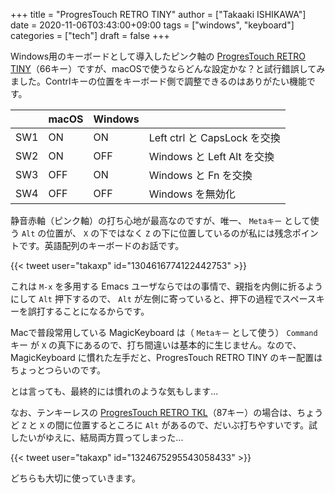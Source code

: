 +++
title = "ProgresTouch RETRO TINY"
author = ["Takaaki ISHIKAWA"]
date = 2020-11-06T03:43:00+09:00
tags = ["windows", "keyboard"]
categories = ["tech"]
draft = false
+++

Windows用のキーボードとして導入したピンク軸の [ProgresTouch RETRO TINY](https://archisite.co.jp/products/archiss/progres-touch/retro-tiny-en/)（66キー）ですが、macOSで使うならどんな設定かな？と試行錯誤してみました。Contrlキーの位置をキーボード側で調整できるのはありがたい機能です。  

|     | macOS | Windows |                          |
|-----|-------|---------|--------------------------|
| SW1 | ON    | ON      | Left ctrl と CapsLock を交換 |
| SW2 | ON    | OFF     | Windows と Left Alt  を交換 |
| SW3 | OFF   | ON      | Windows と Fn を交換     |
| SW4 | OFF   | OFF     | Windows を無効化         |

静音赤軸（ピンク軸）の打ち心地が最高なのですが、唯一、 `Metaキー` として使う `Alt` の位置が、 `X` の下ではなく `Z` の下に位置しているのが私には残念ポイントです。英語配列のキーボードのお話です。  

{{< tweet user="takaxp" id="1304616774122442753" >}}  

これは `M-x` を多用する Emacs ユーザならではの事情で、親指を内側に折るようにして `Alt` 押下するので、 `Alt` が左側に寄っていると、押下の過程でスペースキーを誤打することになるからです。  

Macで普段常用している MagicKeyboard は（ `Metaキー` として使う） `Command` キー が `X` の真下にあるので、打ち間違いは基本的に生じません。なので、 MagicKeyboard に慣れた左手だと、ProgresTouch RETRO TINY のキー配置はちょっとつらいのです。  

とは言っても、最終的には慣れのような気もします...  

なお、テンキーレスの [ProgresTouch RETRO TKL](https://archisite.co.jp/products/archiss/progres-touch/retro-tkl-en/)（87キー）の場合は、ちょうど `Z` と `X` の間に位置するところに `Alt` があるので、だいぶ打ちやすいです。試したいがゆえに、結局両方買ってしまった...  

{{< tweet user="takaxp" id="1324675295543058433" >}}  

どちらも大切に使っていきます。